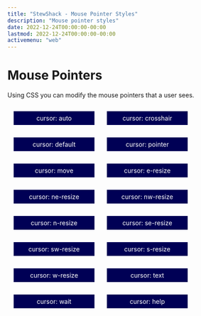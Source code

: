 ```yaml
---
title: "StewShack - Mouse Pointer Styles"
description: "Mouse pointer styles"
date: 2022-12-24T00:00:00-00:00
lastmod: 2022-12-24T00:00:00-00:00
activemenu: "web"
---
```


# Mouse Pointers

Using CSS you can modify the mouse pointers that a user sees.

<div style="cursor: auto; background-color: #005; color: #FFF; float: left; margin: 1em; padding: 0.5em; text-align: center; width: 12em;">cursor: auto</div>
<div style="cursor: crosshair; background-color: #005; color: #FFF; float: left; margin: 1em; padding: 0.5em; text-align: center; width: 12em;"">cursor: crosshair</div>
<div style="cursor: default; background-color: #005; color: #FFF; float: left; margin: 1em; padding: 0.5em; text-align: center; width: 12em;"">cursor: default</div>
<div style="cursor: pointer; background-color: #005; color: #FFF; float: left; margin: 1em; padding: 0.5em; text-align: center; width: 12em;"">cursor: pointer</div>
<div style="cursor: move; background-color: #005; color: #FFF; float: left; margin: 1em; padding: 0.5em; text-align: center; width: 12em;"">cursor: move</div>
<div style="cursor: e-resize; background-color: #005; color: #FFF; float: left; margin: 1em; padding: 0.5em; text-align: center; width: 12em;"">cursor: e-resize</div>
<div style="cursor: ne-resize; background-color: #005; color: #FFF; float: left; margin: 1em; padding: 0.5em; text-align: center; width: 12em;"">cursor: ne-resize</div>
<div style="cursor: nw-resize; background-color: #005; color: #FFF; float: left; margin: 1em; padding: 0.5em; text-align: center; width: 12em;"">cursor: nw-resize</div>
<div style="cursor: n-resize; background-color: #005; color: #FFF; float: left; margin: 1em; padding: 0.5em; text-align: center; width: 12em;"">cursor: n-resize</div>
<div style="cursor: se-resize; background-color: #005; color: #FFF; float: left; margin: 1em; padding: 0.5em; text-align: center; width: 12em;"">cursor: se-resize</div>
<div style="cursor: sw-resize; background-color: #005; color: #FFF; float: left; margin: 1em; padding: 0.5em; text-align: center; width: 12em;"">cursor: sw-resize</div>
<div style="cursor: s-resize; background-color: #005; color: #FFF; float: left; margin: 1em; padding: 0.5em; text-align: center; width: 12em;"">cursor: s-resize</div>
<div style="cursor: w-resize; background-color: #005; color: #FFF; float: left; margin: 1em; padding: 0.5em; text-align: center; width: 12em;"">cursor: w-resize</div>
<div style="cursor: text; background-color: #005; color: #FFF; float: left; margin: 1em; padding: 0.5em; text-align: center; width: 12em;"">cursor: text</div>
<div style="cursor: wait; background-color: #005; color: #FFF; float: left; margin: 1em; padding: 0.5em; text-align: center; width: 12em;"">cursor: wait</div>
<div style="cursor: help; background-color: #005; color: #FFF; float: left; margin: 1em; padding: 0.5em; text-align: center; width: 12em;"">cursor: help</div>